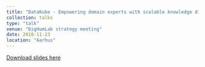 ```yaml
---
title: "DataKube - Empowering domain experts with scalable knowledge discovery"
collection: talks
type: "talk"
venue: "DigHumLab strategy meeting"
date: 2018-11-23
location: "Aarhus"
---
```


[Download slides here](http://knielbo.github.io/files/kln_datakube_strategy.pdf)
